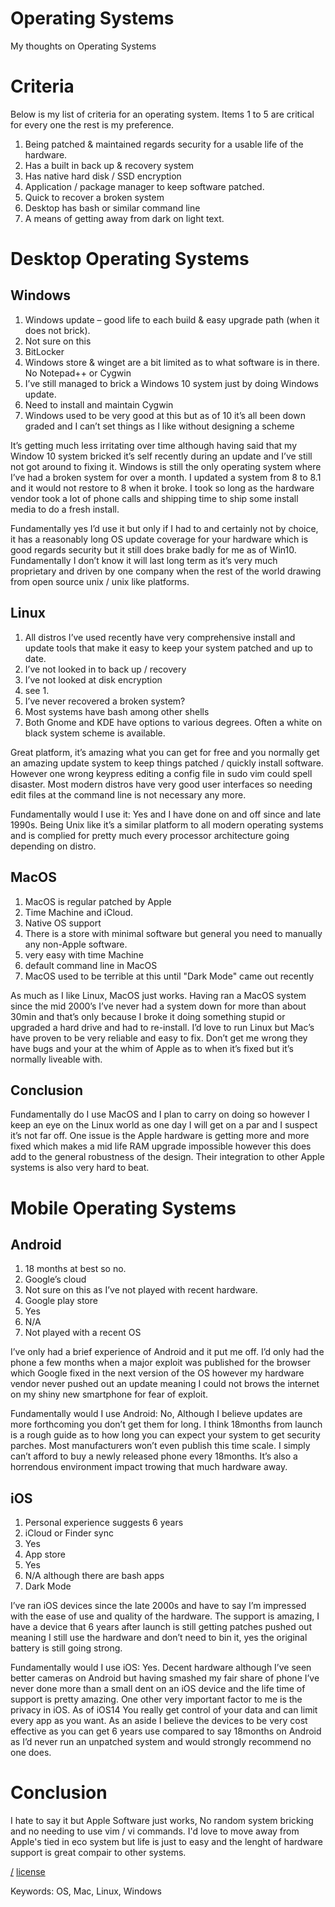 Operating Systems
=================

My thoughts on Operating Systems

# Criteria

Below is my list of criteria for an operating system. Items 1 to 5 are critical for every one the rest is my preference.

1. Being patched & maintained regards security for a usable life of the hardware.
2. Has a built in back up & recovery system
3. Has native hard disk / SSD encryption
4. Application / package manager to keep software patched.
5. Quick to recover a broken system
6. Desktop has bash or similar command line
7. A means of getting away from dark on light text.

# Desktop Operating Systems

## Windows

1. Windows update – good life to each build & easy upgrade path (when it does not brick).
2. Not sure on this
3. BitLocker
4. Windows store & winget are a bit limited as to what software is in there. No Notepad++ or Cygwin
5. I’ve still managed to brick a Windows 10 system just by doing Windows update.
6. Need to install and maintain Cygwin
7. Windows used to be very good at this but as of 10 it’s all been down graded and I can’t set things as I like without designing a scheme

It’s getting much less irritating over time although having said that my Window 10 system bricked it’s self recently during an update and I’ve still not got around to fixing it. Windows is still the only operating system where I’ve had a broken system for over a month. I updated a system from 8 to 8.1 and it would not restore to 8 when it broke. I took so long as the hardware vendor took a lot of phone calls and shipping time to ship some install media to do a fresh install.

Fundamentally yes I’d use it but only if I had to and certainly not by choice, it has a reasonably long OS update coverage for your hardware which is good regards security but it still does brake badly for me as of Win10. Fundamentally I don’t know it will last long term as it’s very much proprietary and driven by one company when the rest of the world drawing from open source unix / unix like platforms.

## Linux

1. All distros I’ve used recently have very comprehensive install and update tools that make it easy to keep your system patched and up to date.
2. I’ve not looked in to back up / recovery
3. I’ve not looked at disk encryption
4. see 1.
5. I’ve never recovered a broken system?
6. Most systems have bash among other shells
7. Both Gnome and KDE have options to various degrees. Often a white on black system scheme is available.

Great platform, it’s amazing what you can get for free and you normally get an amazing update system to keep things patched / quickly install software. However one wrong keypress editing a config file in sudo vim could spell disaster. Most modern distros have very good user interfaces so needing edit files at the command line is not necessary any more.

Fundamentally would I use it: Yes and I have done on and off since and late 1990s. Being Unix like it’s a similar platform to all modern operating systems and is complied for pretty much every processor architecture going depending on distro.

## MacOS

1. MacOS is regular patched by Apple
2. Time Machine and iCloud.
3. Native OS support
4. There is a store with minimal software but general you need to manually any non-Apple software.
5. very easy with time Machine
6. default command line in MacOS
7. MacOS used to be terrible at this until "Dark Mode" came out recently

As much as I like Linux, MacOS just works. Having ran a MacOS system since the mid 2000’s I’ve never had a system down for more than about 30min and that’s only because I broke it doing something stupid or upgraded a hard drive and had to re-install. I’d love to run Linux but Mac’s have proven to be very reliable and easy to fix. Don’t get me wrong they have bugs and your at the whim of Apple as to when it’s fixed but it’s normally liveable with.

## Conclusion
Fundamentally do I use MacOS and I plan to carry on doing so however I keep an eye on the Linux world as one day I will get on a par and I suspect it’s not far off. One issue is the Apple hardware is getting more and more fixed which makes a mid life RAM upgrade impossible however this does add to the general robustness of the design. Their integration to other Apple systems is also very hard to beat.

# Mobile Operating Systems

## Android
1. 18 months at best so no.
2. Google’s cloud
3. Not sure on this as I’ve not played with recent hardware.
4. Google play store
5. Yes
6. N/A
7. Not played with a recent OS

I’ve only had a brief experience of Android and it put me off. I’d only had the phone a few months when a major exploit was published for the browser which Google fixed in the next version of the OS however my hardware vendor never pushed out an update meaning I could not brows the internet on my shiny new smartphone for fear of exploit.

Fundamentally would I use Android: No, Although I believe updates are more forthcoming you don’t get them for long. I think 18months from launch is a rough guide as to how long you can expect your system to get security parches. Most manufacturers won’t even publish this time scale. I simply can’t afford to buy a newly released phone every 18months. It’s also a horrendous environment impact trowing that much hardware away.

## iOS

1. Personal experience suggests 6 years
2. iCloud or Finder sync
3. Yes
4. App store
5. Yes
6. N/A although there are bash apps
7. Dark Mode

I’ve ran iOS devices since the late 2000s and have to say I’m impressed with the ease of use and quality of the hardware. The support is amazing, I have a device that 6 years after launch is still getting patches pushed out meaning I still use the hardware and don’t need to bin it, yes the original battery is still going strong.

Fundamentally would I use iOS: Yes. Decent hardware although I’ve seen better cameras on Android but having smashed my fair share of phone I’ve never done more than a small dent on an iOS device and the life time of support is pretty amazing. One other very important factor to me is the privacy in iOS. As of iOS14 You really get control of your data and can limit every app as you want. As an aside I believe the devices to be very cost effective as you can get 6 years use compared to say 18months on Android as I’d never run an unpatched system and would strongly recommend no one does.

# Conclusion 

I hate to say it but Apple Software just works, No random system bricking and no needing to use vim / vi commands. I'd love to move away from Apple's tied in eco system but life is just to easy and the lenght of hardware support is great compair to other systems.

[/](/)
[license](/LICENSE)

Keywords: OS, Mac, Linux, Windows